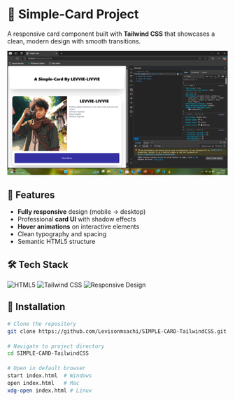 # 🎨 Simple-Card Project

A responsive card component built with **Tailwind CSS** that showcases a clean, modern design with smooth transitions.

![Project Screenshot](https://github.com/Levisonmsachi/SIMPLE-CARD-TailwindCSS/blob/main/Screenshot%20(110).png?raw=true)

## 🌟 Features

- **Fully responsive** design (mobile → desktop)
- Professional **card UI** with shadow effects
- **Hover animations** on interactive elements
- Clean typography and spacing
- Semantic HTML5 structure

## 🛠️ Tech Stack

![HTML5](https://img.shields.io/badge/HTML5-E34F26?style=for-the-badge&logo=html5&logoColor=white)
![Tailwind CSS](https://img.shields.io/badge/Tailwind_CSS-38B2AC?style=for-the-badge&logo=tailwind-css&logoColor=white)
![Responsive Design](https://img.shields.io/badge/Responsive-Design-2ea44f?style=for-the-badge)

## 🚀 Installation

```bash
# Clone the repository
git clone https://github.com/Levisonmsachi/SIMPLE-CARD-TailwindCSS.git

# Navigate to project directory
cd SIMPLE-CARD-TailwindCSS

# Open in default browser
start index.html  # Windows
open index.html   # Mac
xdg-open index.html # Linux
